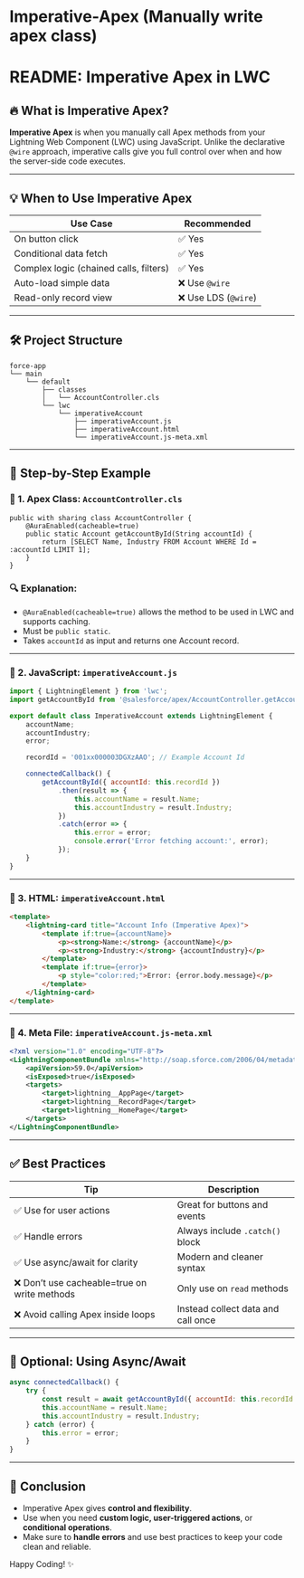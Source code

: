 # Imperative-Apex (Manually write apex class)

# README: Imperative Apex in LWC

## 🔥 What is Imperative Apex?

**Imperative Apex** is when you manually call Apex methods from your Lightning Web Component (LWC) using JavaScript. Unlike the declarative `@wire` approach, imperative calls give you full control over when and how the server-side code executes.

---

## 💡 When to Use Imperative Apex

| Use Case                               | Recommended         |
| -------------------------------------- | ------------------- |
| On button click                        | ✅ Yes               |
| Conditional data fetch                 | ✅ Yes               |
| Complex logic (chained calls, filters) | ✅ Yes               |
| Auto-load simple data                  | ❌ Use `@wire`       |
| Read-only record view                  | ❌ Use LDS (`@wire`) |

---

## 🛠️ Project Structure

```
force-app
└── main
    └── default
        ├── classes
        │   └── AccountController.cls
        └── lwc
            └── imperativeAccount
                ├── imperativeAccount.js
                ├── imperativeAccount.html
                └── imperativeAccount.js-meta.xml
```

---

## 🔧 Step-by-Step Example

### 📁 1. Apex Class: `AccountController.cls`

```apex
public with sharing class AccountController {
    @AuraEnabled(cacheable=true)
    public static Account getAccountById(String accountId) {
        return [SELECT Name, Industry FROM Account WHERE Id = :accountId LIMIT 1];
    }
}
```

### 🔍 Explanation:

* `@AuraEnabled(cacheable=true)` allows the method to be used in LWC and supports caching.
* Must be `public static`.
* Takes `accountId` as input and returns one Account record.

---

### 📁 2. JavaScript: `imperativeAccount.js`

```js
import { LightningElement } from 'lwc';
import getAccountById from '@salesforce/apex/AccountController.getAccountById';

export default class ImperativeAccount extends LightningElement {
    accountName;
    accountIndustry;
    error;

    recordId = '001xx000003DGXzAAO'; // Example Account Id

    connectedCallback() {
        getAccountById({ accountId: this.recordId })
            .then(result => {
                this.accountName = result.Name;
                this.accountIndustry = result.Industry;
            })
            .catch(error => {
                this.error = error;
                console.error('Error fetching account:', error);
            });
    }
}
```

---

### 📁 3. HTML: `imperativeAccount.html`

```html
<template>
    <lightning-card title="Account Info (Imperative Apex)">
        <template if:true={accountName}>
            <p><strong>Name:</strong> {accountName}</p>
            <p><strong>Industry:</strong> {accountIndustry}</p>
        </template>
        <template if:true={error}>
            <p style="color:red;">Error: {error.body.message}</p>
        </template>
    </lightning-card>
</template>
```

---

### 📁 4. Meta File: `imperativeAccount.js-meta.xml`

```xml
<?xml version="1.0" encoding="UTF-8"?>
<LightningComponentBundle xmlns="http://soap.sforce.com/2006/04/metadata">
    <apiVersion>59.0</apiVersion>
    <isExposed>true</isExposed>
    <targets>
        <target>lightning__AppPage</target>
        <target>lightning__RecordPage</target>
        <target>lightning__HomePage</target>
    </targets>
</LightningComponentBundle>
```

---

## ✅ Best Practices

| Tip                                         | Description                        |
| ------------------------------------------- | ---------------------------------- |
| ✅ Use for user actions                      | Great for buttons and events       |
| ✅ Handle errors                             | Always include `.catch()` block    |
| ✅ Use async/await for clarity               | Modern and cleaner syntax          |
| ❌ Don’t use cacheable=true on write methods | Only use on `read` methods         |
| ❌ Avoid calling Apex inside loops           | Instead collect data and call once |

---

## 📅 Optional: Using Async/Await

```js
async connectedCallback() {
    try {
        const result = await getAccountById({ accountId: this.recordId });
        this.accountName = result.Name;
        this.accountIndustry = result.Industry;
    } catch (error) {
        this.error = error;
    }
}
```

---

## 🚀 Conclusion

* Imperative Apex gives **control and flexibility**.
* Use when you need **custom logic, user-triggered actions**, or **conditional operations**.
* Make sure to **handle errors** and use best practices to keep your code clean and reliable.

Happy Coding! ✨
